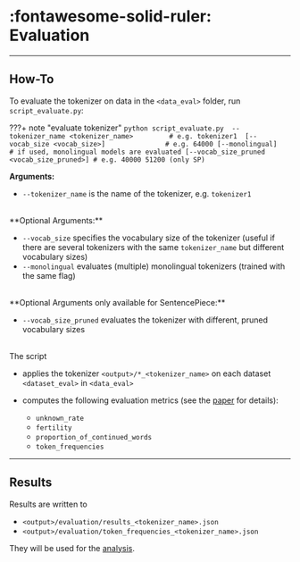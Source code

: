 # :fontawesome-solid-ruler: Evaluation

---
## How-To
To evaluate the tokenizer on data in the `<data_eval>` folder, run `script_evaluate.py`:

???+ note "evaluate tokenizer"
    ```
    python script_evaluate.py 
      --tokenizer_name <tokenizer_name>         # e.g. tokenizer1 
      [--vocab_size <vocab_size>]               # e.g. 64000
      [--monolingual]                           # if used, monolingual models are evaluated
      [--vocab_size_pruned <vocab_size_pruned>] # e.g. 40000 51200 (only SP)
    ```

**Arguments:**

- `--tokenizer_name` is the name of the tokenizer, e.g. `tokenizer1`

<br>
**Optional Arguments:**

- `--vocab_size` specifies the vocabulary size of the tokenizer 
   (useful if there are several tokenizers with the same `tokenizer_name` but different vocabulary sizes)
- `--monolingual` evaluates (multiple) monolingual tokenizers (trained with the same flag)
  
<br>
**Optional Arguments only available for SentencePiece:**

- `--vocab_size_pruned` evaluates the tokenizer with different, pruned vocabulary sizes 

<br>
The script

- applies the tokenizer `<output>/*_<tokenizer_name>` on each dataset `<dataset_eval>` in `<data_eval>`
- computes the following evaluation metrics (see the [paper](https://arxiv.org/abs/2304.14780) for details):

    - `unknown_rate`
    - `fertility`
    - `proportion_of_continued_words`
    - `token_frequencies`

---
## Results

Results are written to 

- `<output>/evaluation/results_<tokenizer_name>.json`
- `<output>/evaluation/token_frequencies_<tokenizer_name>.json`

They will be used for the [analysis](analysis.md).

